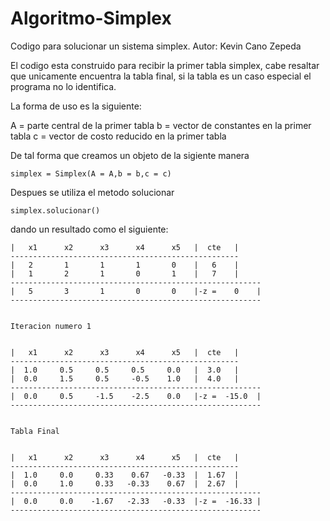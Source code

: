 # Algoritmo-Simplex
Codigo para solucionar un sistema simplex.
Autor: Kevin Cano Zepeda

El codigo esta construido para recibir la primer tabla simplex, cabe resaltar que unicamente encuentra la tabla final,
si la tabla es un caso especial el programa no lo identifica.

La forma de uso es la siguiente:

A = parte central de la primer tabla
b = vector de constantes en la primer tabla
c = vector de costo reducido en la primer tabla

De tal forma que creamos un objeto de la sigiente manera

``` simplex = Simplex(A = A,b = b,c = c) ```

Despues se utiliza el metodo solucionar

```simplex.solucionar()```

dando un resultado como el siguiente:

```
|   x1      x2      x3      x4      x5   |  cte   |
---------------------------------------------------
|   2       1       1       1       0    |   6    |
|   1       2       1       0       1    |   7    |
--------------------------------------------------------
|   5       3       1       0       0    |-z =    0    |
--------------------------------------------------------


Iteracion numero 1


|   x1      x2      x3      x4      x5   |  cte   |
---------------------------------------------------
|  1.0     0.5     0.5     0.5     0.0   |  3.0   |
|  0.0     1.5     0.5     -0.5    1.0   |  4.0   |
--------------------------------------------------------
|  0.0     0.5     -1.5    -2.5    0.0   |-z =  -15.0  |
--------------------------------------------------------


Tabla Final


|   x1      x2      x3      x4      x5   |  cte   |
---------------------------------------------------
|  1.0     0.0     0.33    0.67   -0.33  |  1.67  |
|  0.0     1.0     0.33   -0.33    0.67  |  2.67  |
--------------------------------------------------------
|  0.0     0.0    -1.67   -2.33   -0.33  |-z =  -16.33 |
--------------------------------------------------------
```